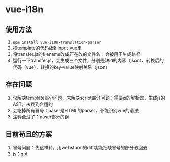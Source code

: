 # vue-i18n

## 使用方法

1. `npm install vue-i18n-translation-parser `
2. 把template的代码放到input.vue里
3. 将transfer.js的filename改成正在改的文件名：会被用于生成路径
4. 运行一下transfer.js，会生成三个文件，分别是缺id的内容（json）、转换后的代码（vue）、转换的key-value映射关系（json）

## 存在问题

1. 仅解决template部分问题，未解决script部分问题：需要js的解析器，生成js的AST，未找到合适的
2. 会吃掉所有冒号：paser是HTML的parser，不能识别vue的语法
3. 注释全没了：paser部分的锅

## 目前苟且的方案
1. 冒号问题：先这样转，用webstorm的diff功能把缺冒号的部分改回去
2. js：gpt
